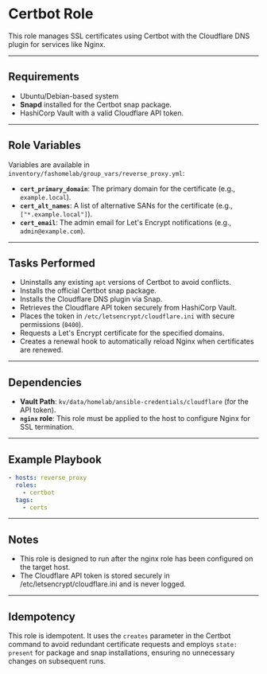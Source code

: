 # Certbot Role

This role manages SSL certificates using Certbot with the Cloudflare DNS plugin for services like Nginx.

---

## Requirements

* Ubuntu/Debian-based system
* **Snapd** installed for the Certbot snap package.
* HashiCorp Vault with a valid Cloudflare API token.

---

## Role Variables

Variables are available in `inventory/fashomelab/group_vars/reverse_proxy.yml`:

* **`cert_primary_domain`**: The primary domain for the certificate (e.g., `example.local`).
* **`cert_alt_names`**: A list of alternative SANs for the certificate (e.g., `["*.example.local"]`).
* **`cert_email`**: The admin email for Let's Encrypt notifications (e.g., `admin@example.com`).

---

## Tasks Performed

* Uninstalls any existing `apt` versions of Certbot to avoid conflicts.
* Installs the official Certbot snap package.
* Installs the Cloudflare DNS plugin via Snap.
* Retrieves the Cloudflare API token securely from HashiCorp Vault.
* Places the token in `/etc/letsencrypt/cloudflare.ini` with secure permissions (`0400`).
* Requests a Let's Encrypt certificate for the specified domains.
* Creates a renewal hook to automatically reload Nginx when certificates are renewed.

---

## Dependencies

* **Vault Path**: `kv/data/homelab/ansible-credentials/cloudflare` (for the API token).
* **`nginx` role**: This role must be applied to the host to configure Nginx for SSL termination.

---

## Example Playbook

```yaml
- hosts: reverse_proxy
  roles:
    - certbot
  tags:
    - certs
```
---

## Notes
- This role is designed to run after the nginx role has been configured on the target host.
- The Cloudflare API token is stored securely in /etc/letsencrypt/cloudflare.ini and is never logged.

---
## Idempotency
This role is idempotent. It uses the `creates` parameter in the Certbot command to avoid redundant certificate requests and employs `state: present` for package and snap installations, ensuring no unnecessary changes on subsequent runs.